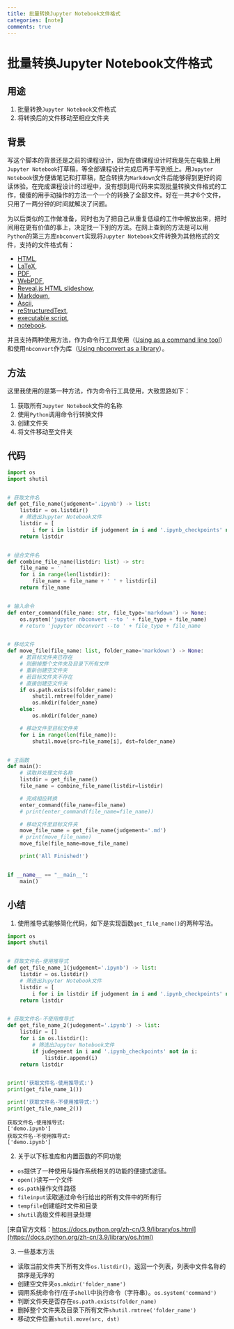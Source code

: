 ```yaml
---
title: 批量转换Jupyter Notebook文件格式
categories: [note]
comments: true
---
```


# 批量转换Jupyter Notebook文件格式


## 用途

1. 批量转换`Jupyter Notebook`文件格式
2. 将转换后的文件移动至相应文件夹



## 背景

写这个脚本的背景还是之前的课程设计，因为在做课程设计时我是先在电脑上用`Jupyter Notebook`打草稿，等全部课程设计完成后再手写到纸上。用`Jupyter Notebook`很方便做笔记和打草稿，配合转换为`Markdown`文件后能够得到更好的阅读体验。在完成课程设计的过程中，没有想到用代码来实现批量转换文件格式的工作，傻傻的用手动操作的方法一个一个的转换了全部文件。好在一共才6个文件，只用了一两分钟的时间就解决了问题。

为以后类似的工作做准备，同时也为了把自己从重复低级的工作中解放出来，把时间用在更有价值的事上，决定找一下别的方法。在网上查到的方法是可以用`Python`的第三方库`nbconvert`实现将`Jupyter Notebook`文件转换为其他格式的文件，支持的文件格式有：

- [HTML](https://nbconvert.readthedocs.io/en/latest/usage.html#convert-html),
- [LaTeX](https://nbconvert.readthedocs.io/en/latest/usage.html#convert-latex),
- [PDF](https://nbconvert.readthedocs.io/en/latest/usage.html#convert-pdf),
- [WebPDF](https://nbconvert.readthedocs.io/en/latest/usage.html#convert-webpdf),
- [Reveal.js HTML slideshow](https://nbconvert.readthedocs.io/en/latest/usage.html#convert-revealjs),
- [Markdown](https://nbconvert.readthedocs.io/en/latest/usage.html#convert-markdown),
- [Ascii](https://nbconvert.readthedocs.io/en/latest/usage.html#convert-ascii),
- [reStructuredText](https://nbconvert.readthedocs.io/en/latest/usage.html#convert-rst),
- [executable script](https://nbconvert.readthedocs.io/en/latest/usage.html#convert-script),
- [notebook](https://nbconvert.readthedocs.io/en/latest/usage.html#convert-notebook).

并且支持两种使用方法，作为命令行工具使用（[Using as a command line tool](https://nbconvert.readthedocs.io/en/latest/usage.html)）和使用`nbconvert`作为库（[Using nbconvert as a library](https://nbconvert.readthedocs.io/en/latest/nbconvert_library.html)）。



## 方法

这里我使用的是第一种方法，作为命令行工具使用，大致思路如下：

1. 获取所有`Jupyter Notebook`文件的名称
2. 使用`Python`调用命令行转换文件
3. 创建文件夹
4. 将文件移动至文件夹

## 代码



```python
import os
import shutil


# 获取文件名
def get_file_name(judgement='.ipynb') -> list:
    listdir = os.listdir()
    # 筛选出Jupyter Notebook文件
    listdir = [
        i for i in listdir if judgement in i and '.ipynb_checkpoints' not in i]
    return listdir


# 组合文件名
def combine_file_name(listdir: list) -> str:
    file_name = ' '
    for i in range(len(listdir)):
        file_name = file_name + ' ' + listdir[i]
    return file_name


# 输入命令
def enter_command(file_name: str, file_type='markdown') -> None:
    os.system('jupyter nbconvert --to ' + file_type + file_name)
    # return 'jupyter nbconvert --to ' + file_type + file_name


# 移动文件
def move_file(file_name: list, folder_name='markdown') -> None:
    # 若目标文件夹已存在
    # 则删掉整个文件夹及目录下所有文件
    # 重新创建空文件夹
    # 若目标文件夹不存在
    # 直接创建空文件夹
    if os.path.exists(folder_name):
        shutil.rmtree(folder_name)
        os.mkdir(folder_name)
    else:
        os.mkdir(folder_name)

    # 移动文件至目标文件夹
    for i in range(len(file_name)):
        shutil.move(src=file_name[i], dst=folder_name)


# 主函数
def main():
    # 读取并处理文件名称
    listdir = get_file_name()
    file_name = combine_file_name(listdir=listdir)

    # 完成相应转换
    enter_command(file_name=file_name)
    # print(enter_command(file_name=file_name))

    # 移动文件至目标文件夹
    move_file_name = get_file_name(judgement='.md')
    # print(move_file_name)
    move_file(file_name=move_file_name)

    print('All Finished!')


if __name__ == "__main__":
    main()

```

## 小结

1. 使用推导式能够简化代码，如下是实现函数`get_file_name()`的两种写法。



```python
import os
import shutil


# 获取文件名-使用推导式
def get_file_name_1(judgement='.ipynb') -> list:
    listdir = os.listdir()
    # 筛选出Jupyter Notebook文件
    listdir = [
        i for i in listdir if judgement in i and '.ipynb_checkpoints' not in i]
    return listdir


# 获取文件名-不使用推导式
def get_file_name_2(judegement='.ipynb') -> list:
    listdir = []
    for i in os.listdir():
        # 筛选出Jupyter Notebook文件
        if judegement in i and '.ipynb_checkpoints' not in i:
            listdir.append(i)
    return listdir


print('获取文件名-使用推导式:')
print(get_file_name_1())

print('获取文件名-不使用推导式:')
print(get_file_name_2())

```

    获取文件名-使用推导式:
    ['demo.ipynb']
    获取文件名-不使用推导式:
    ['demo.ipynb']
    

2. 关于以下标准库和内置函数的不同功能

- `os`提供了一种使用与操作系统相关的功能的便捷式途径。
- `open()`读写一个文件
- `os.path`操作文件路径
- `fileinput`读取通过命令行给出的所有文件中的所有行
- `tempfile`创建临时文件和目录
- `shutil`高级文件和目录处理

[来自官方文档：https://docs.python.org/zh-cn/3.9/library/os.html](https://docs.python.org/zh-cn/3.9/library/os.html)

3. 一些基本方法

- 读取当前文件夹下所有文件`os.listdir()`，返回一个列表，列表中文件名称的排序是无序的
- 创建空文件夹`os.mkdir('folder_name')`
- 调用系统命令行/在子`shell`中执行命令（字符串）。`os.system('command')`
- 判断文件夹是否存在`os.path.exists(folder_name)`
- 删掉整个文件夹及目录下所有文件`shutil.rmtree('folder_name')`
- 移动文件位置`shutil.move(src, dst)`

